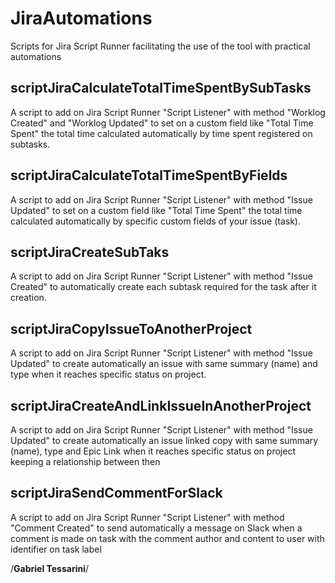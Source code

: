 # JiraAutomations
Scripts for Jira Script Runner facilitating the use of the tool with practical automations

## scriptJiraCalculateTotalTimeSpentBySubTasks
A script to add on Jira Script Runner "Script Listener" with method "Worklog Created" and "Worklog Updated" to set on a custom field like "Total Time Spent" the total time calculated automatically by time spent registered on subtasks.

## scriptJiraCalculateTotalTimeSpentByFields
A script to add on Jira Script Runner "Script Listener" with method "Issue Updated" to set on a custom field like "Total Time Spent" the total time calculated automatically  by specific custom fields of your issue (task).

## scriptJiraCreateSubTaks
A script to add on Jira Script Runner "Script Listener" with method "Issue Created" to automatically create each subtask required for the task after it creation.

## scriptJiraCopyIssueToAnotherProject
A script to add on Jira Script Runner "Script Listener" with method "Issue Updated" to create automatically an issue with same summary (name) and type when it reaches specific status on project.

## scriptJiraCreateAndLinkIssueInAnotherProject
A script to add on Jira Script Runner "Script Listener" with method "Issue Updated" to create automatically an issue linked copy with same summary (name), type and Epic Link when it reaches specific status on project keeping a relationship between then

## scriptJiraSendCommentForSlack
A script to add on Jira Script Runner "Script Listener" with method "Comment Created" to send automatically a message on Slack when a comment is made on task with the comment author and content to user with identifier on task label 


/**Gabriel Tessarini**/
